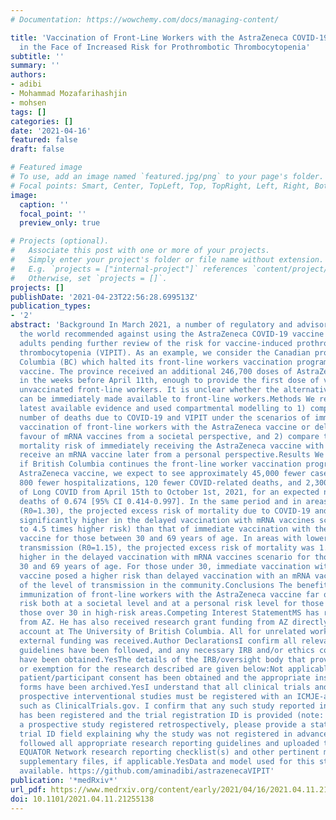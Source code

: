 ```yaml
---
# Documentation: https://wowchemy.com/docs/managing-content/

title: 'Vaccination of Front-Line Workers with the AstraZeneca COVID-19 Vaccine: Benefits
  in the Face of Increased Risk for Prothrombotic Thrombocytopenia'
subtitle: ''
summary: ''
authors:
- adibi
- Mohammad Mozafarihashjin
- mohsen
tags: []
categories: []
date: '2021-04-16'
featured: false
draft: false

# Featured image
# To use, add an image named `featured.jpg/png` to your page's folder.
# Focal points: Smart, Center, TopLeft, Top, TopRight, Left, Right, BottomLeft, Bottom, BottomRight.
image:
  caption: ''
  focal_point: ''
  preview_only: true

# Projects (optional).
#   Associate this post with one or more of your projects.
#   Simply enter your project's folder or file name without extension.
#   E.g. `projects = ["internal-project"]` references `content/project/deep-learning/index.md`.
#   Otherwise, set `projects = []`.
projects: []
publishDate: '2021-04-23T22:56:28.699513Z'
publication_types:
- '2'
abstract: 'Background In March 2021, a number of regulatory and advisory bodies around
  the world recommended against using the AstraZeneca COVID-19 vaccine in younger
  adults pending further review of the risk for vaccine-induced prothrombotic immune
  thrombocytopenia (VIPIT). As an example, we consider the Canadian province of British
  Columbia (BC) which halted its front-line workers vaccination program with the AstraZeneca
  vaccine. The province received an additional 246,700 doses of AstraZeneca vaccine
  in the weeks before April 11th, enough to provide the first dose of vaccine to all
  unvaccinated front-line workers. It is unclear whether the alternative, mRNA vaccines
  can be immediately made available to front-line workers.Methods We reviewed the
  latest available evidence and used compartmental modelling to 1) compare the expected
  number of deaths due to COVID-19 and VIPIT under the scenarios of immediately continuing
  vaccination of front-line workers with the AstraZeneca vaccine or delaying it in
  favour of mRNA vaccines from a societal perspective, and 2) compare the individual
  mortality risk of immediately receiving the AstraZeneca vaccine with waiting to
  receive an mRNA vaccine later from a personal perspective.Results We estimate that
  if British Columbia continues the front-line worker vaccination program with the
  AstraZeneca vaccine, we expect to see approximately 45,000 fewer cases of COVID-19,
  800 fewer hospitalizations, 120 fewer COVID-related deaths, and 2,300 fewer cases
  of Long COVID from April 15th to October 1st, 2021, for an expected number of VIPIT-related
  deaths of 0.674 [95% CI 0.414-0.997]. In the same period and in areas of high transmission
  (R0=1.30), the projected excess risk of mortality due to COVID-19 and VIPIT was
  significantly higher in the delayed vaccination with mRNA vaccines scenario (3.5
  to 4.5 times higher risk) than that of immediate vaccination with the AstraZeneca
  vaccine for those between 30 and 69 years of age. In areas with lower levels of
  transmission (R0=1.15), the projected excess risk of mortality was 1.8 to 3.4 times
  higher in the delayed vaccination with mRNA vaccines scenario for those between
  30 and 69 years of age. For those under 30, immediate vaccination with the AstraZeneca
  vaccine posed a higher risk than delayed vaccination with an mRNA vaccine, regardless
  of the level of transmission in the community.Conclusions The benefits of continuing
  immunization of front-line workers with the AstraZeneca vaccine far outweigh the
  risk both at a societal level and at a personal risk level for those over 40, and
  those over 30 in high-risk areas.Competing Interest StatementMS has received honoraria
  from AZ. He has also received research grant funding from AZ directly into his research
  account at The University of British Columbia. All for unrelated work.Funding StatementNo
  external funding was received.Author DeclarationsI confirm all relevant ethical
  guidelines have been followed, and any necessary IRB and/or ethics committee approvals
  have been obtained.YesThe details of the IRB/oversight body that provided approval
  or exemption for the research described are given below:Not applicableAll necessary
  patient/participant consent has been obtained and the appropriate institutional
  forms have been archived.YesI understand that all clinical trials and any other
  prospective interventional studies must be registered with an ICMJE-approved registry,
  such as ClinicalTrials.gov. I confirm that any such study reported in the manuscript
  has been registered and the trial registration ID is provided (note: if posting
  a prospective study registered retrospectively, please provide a statement in the
  trial ID field explaining why the study was not registered in advance).Yes I have
  followed all appropriate research reporting guidelines and uploaded the relevant
  EQUATOR Network research reporting checklist(s) and other pertinent material as
  supplementary files, if applicable.YesData and model used for this study are publicly
  available. https://github.com/aminadibi/astrazenecaVIPIT'
publication: '*medRxiv*'
url_pdf: https://www.medrxiv.org/content/early/2021/04/16/2021.04.11.21255138
doi: 10.1101/2021.04.11.21255138
---
```

